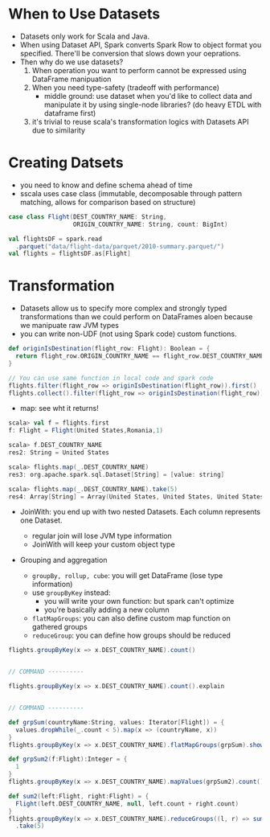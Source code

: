 # When to Use Datasets
* Datasets only work for Scala and Java. 
* When using Dataset API, Spark converts Spark Row to object format you specified. There'll be conversion that slows down your oeprations.
* Then why do we use datasets?
    1. When operation you want to perform cannot be expressed using DataFrame manipuation
    2. When you need type-safety (tradeoff with performance)
        * middle ground: use dataset when you'd like to collect data and manipulate it by using single-node libraries? (do heavy ETDL with dataframe first)
    3. it's trivial to reuse scala's transformation logics with Datasets API due to similarity

# Creating Datsets
* you need to know and define schema ahead of time
* sscala uses case class (immutable, decomposable through pattern matching, allows for comparison based on structure)

```scala
case class Flight(DEST_COUNTRY_NAME: String,
                  ORIGIN_COUNTRY_NAME: String, count: BigInt)

val flightsDF = spark.read
  .parquet("data/flight-data/parquet/2010-summary.parquet/")
val flights = flightsDF.as[Flight]
```

# Transformation
* Datasets allow us to specify more complex and strongly typed transformations than we could perform on DataFrames aloen because we manipuate raw JVM types
* you can write non-UDF (not using Spark code) custom functions.

```scala
def originIsDestination(flight_row: Flight): Boolean = {
  return flight_row.ORIGIN_COUNTRY_NAME == flight_row.DEST_COUNTRY_NAME
}

// You can use same function in local code and spark code
flights.filter(flight_row => originIsDestination(flight_row)).first()
flights.collect().filter(flight_row => originIsDestination(flight_row))
```

* map: see wht it returns!

```scala
scala> val f = flights.first
f: Flight = Flight(United States,Romania,1)

scala> f.DEST_COUNTRY_NAME
res2: String = United States

scala> flights.map(_.DEST_COUNTRY_NAME)
res3: org.apache.spark.sql.Dataset[String] = [value: string]

scala> flights.map(_.DEST_COUNTRY_NAME).take(5)
res4: Array[String] = Array(United States, United States, United States, Egypt, Equatorial Guinea)
```

* JoinWith: you end up with two nested Datasets. Each column represents one Dataset.
    * regular join will lose JVM type information
    * JoinWith will keep your custom object type

* Grouping and aggregation
    * `groupBy, rollup, cube`: you will get DataFrame (lose type information)
    * use `groupByKey` instead:
        * you will write your own function: but spark can't optimize
        * you're basically adding a new column
    * `flatMapGroups`: you can also define custom map function on gathered groups
    * `reduceGroup`: you can define how groups should be reduced

```scala
flights.groupByKey(x => x.DEST_COUNTRY_NAME).count()


// COMMAND ----------

flights.groupByKey(x => x.DEST_COUNTRY_NAME).count().explain


// COMMAND ----------

def grpSum(countryName:String, values: Iterator[Flight]) = {
  values.dropWhile(_.count < 5).map(x => (countryName, x))
}
flights.groupByKey(x => x.DEST_COUNTRY_NAME).flatMapGroups(grpSum).show(5)

def grpSum2(f:Flight):Integer = {
  1
}
flights.groupByKey(x => x.DEST_COUNTRY_NAME).mapValues(grpSum2).count().take(5)

def sum2(left:Flight, right:Flight) = {
  Flight(left.DEST_COUNTRY_NAME, null, left.count + right.count)
}
flights.groupByKey(x => x.DEST_COUNTRY_NAME).reduceGroups((l, r) => sum2(l, r))
  .take(5)
```

